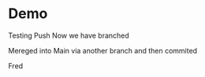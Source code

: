 # Demo

Testing Push
Now we have branched

Mereged into Main via another branch and then commited

Fred